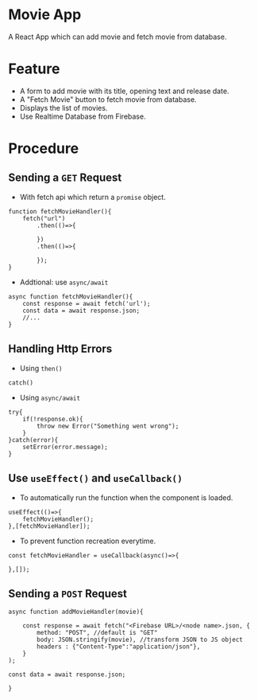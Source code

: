 # Movie App

A React App which can add movie and fetch movie from database.

# Feature

- A form to add movie with its title, opening text and release date.
- A "Fetch Movie" button to fetch movie from database.
- Displays the list of movies.
- Use Realtime Database from Firebase.

# Procedure

## Sending a `GET` Request

- With fetch api which return a `promise` object.

```
function fetchMovieHandler(){
    fetch("url")
        .then(()=>{

        })
        .then(()=>{

        });
}
```

- Addtional: use `async/await`

```
async function fetchMovieHandler(){
    const response = await fetch('url');
    const data = await response.json;
    //...
}
```

## Handling Http Errors

- Using `then()`

```
catch()
```

- Using `async/await`

```
try{
    if(!response.ok){
        throw new Error("Something went wrong");
    }
}catch(error){
    setError(error.message);
}
```

## Use `useEffect()` and `useCallback()`

- To automatically run the function when the component is loaded.

```
useEffect(()=>{
    fetchMovieHandler();
},[fetchMovieHandler]);
```

- To prevent function recreation everytime.

```
const fetchMovieHandler = useCallback(async()=>{

},[]);
```

## Sending a `POST` Request

```
async function addMovieHandler(movie){

    const response = await fetch("<Firebase URL>/<node name>.json, {
        method: "POST", //default is "GET"
        body: JSON.stringify(movie), //transform JSON to JS object
        headers : {"Content-Type":"application/json"},
    }
);

const data = await response.json;

}
```
